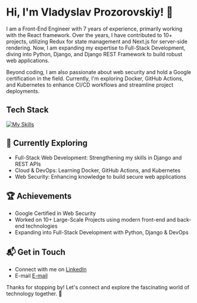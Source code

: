 # Hi, I'm Vladyslav Prozorovskiy! 👋

I am a Front-End Engineer with 7 years of experience, primarily working with the React framework. Over the years, I have contributed to 10+ projects, utilizing Redux for state management and Next.js for server-side rendering. Now, I am expanding my expertise to Full-Stack Development, diving into Python, Django, and Django REST Framework to build robust web applications.

Beyond coding, I am also passionate about web security and hold a Google certification in the field. Currently, I'm exploring Docker, GitHub Actions, and Kubernetes to enhance CI/CD workflows and streamline project deployments.

## Tech Stack
[![My Skills](https://skillicons.dev/icons?i=js,html,css,python,django,react,%20docker,%20redux,node)](https://skillicons.dev)

## 🌱 Currently Exploring

- Full-Stack Web Development: Strengthening my skills in Django and REST APIs
- Cloud & DevOps: Learning Docker, GitHub Actions, and Kubernetes
- Web Security: Enhancing knowledge to build secure web applications

 ## 🏆 Achievements

- Google Certified in Web Security
- Worked on 10+ Large-Scale Projects using modern front-end and back-end technologies
- Expanding into Full-Stack Development with Python, Django & DevOps

## 📬 Get in Touch

- Connect with me on [LinkedIn](https://www.linkedin.com/in/vladyslav-prozorovskiy/)
- E-mail [E-mail](vladislavprozorovskiy@gmail.com)

Thanks for stopping by! Let's connect and explore the fascinating world of technology together. 🚀



<!--

Here are some ideas to get you started:

- 🔭 I’m currently working on ...
- 🌱 I’m currently learning ...
- 👯 I’m looking to collaborate on ...
- 🤔 I’m looking for help with ...
- 💬 Ask me about ...
- 📫 How to reach me: ...
- 😄 Pronouns: ...
- ⚡ Fun fact: ...
-->
